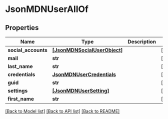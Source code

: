 # JsonMDNUserAllOf

## Properties
Name | Type | Description | Notes
------------ | ------------- | ------------- | -------------
**social_accounts** | [**[JsonMDNSocialUserObject]**](JsonMDNSocialUserObject.md) |  | [optional] 
**mail** | **str** |  | [optional] 
**last_name** | **str** |  | [optional] 
**credentials** | [**JsonMDNUserCredentials**](JsonMDNUserCredentials.md) |  | [optional] 
**guid** | **str** |  | [optional] 
**settings** | [**[JsonMDNUserSetting]**](JsonMDNUserSetting.md) |  | [optional] 
**first_name** | **str** |  | [optional] 

[[Back to Model list]](../README.md#documentation-for-models) [[Back to API list]](../README.md#documentation-for-api-endpoints) [[Back to README]](../README.md)


